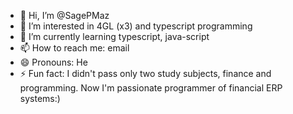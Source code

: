 - 👋 Hi, I’m @SagePMaz
- 👀 I’m interested in 4GL (x3) and typescript programming
- 🌱 I’m currently learning typescript, java-script
- 📫 How to reach me: email
- 😄 Pronouns: He
- ⚡ Fun fact: I didn't pass only two study subjects, finance and programming. Now I'm passionate programmer of financial ERP systems:)

<!---
SagePMaz/SagePMaz is a ✨ special ✨ repository because its `README.md` (this file) appears on your GitHub profile.
You can click the Preview link to take a look at your changes.
--->
